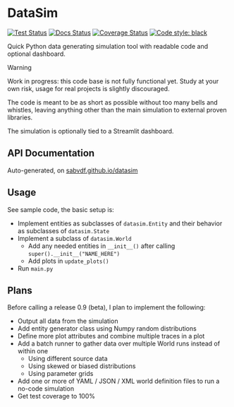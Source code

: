 # DataSim

[![Test Status](https://github.com/sabvdf/datasim/actions/workflows/python-conda-pyright-pytest.yml/badge.svg)](https://github.com/sabvdf/datasim/actions/workflows/python-conda-pyright-pytest.yml)
[![Docs Status](https://github.com/sabvdf/datasim/actions/workflows/docs-pages.yml/badge.svg)](https://github.com/sabvdf/datasim/actions/workflows/docs-pages.yml)
[![Coverage Status](https://coveralls.io/repos/github/sabvdf/datasim/badge.svg?branch=main)](https://coveralls.io/github/sabvdf/datasim?branch=main)
[![Code style: black](https://img.shields.io/badge/code%20style-black-000000.svg)](https://github.com/psf/black)

Quick Python data generating simulation tool with readable code and optional dashboard.

> [!WARNING]
> Work in progress: this code base is not fully functional yet. Study at your own risk, usage for real projects is slightly discouraged.

The code is meant to be as short as possible without too many bells and whistles, leaving anything other than the main simulation to external proven libraries.

The simulation is optionally tied to a Streamlit dashboard.

## API Documentation
Auto-generated, on [sabvdf.github.io/datasim](https://sabvdf.github.io/datasim/)

## Usage
See sample code, the basic setup is:

- Implement entities as subclasses of `datasim.Entity` and their behavior as subclasses of `datasim.State`
- Implement a subclass of `datasim.World`
  - Add any needed entities in `__init__()` after calling `super().__init__("NAME_HERE")`
  - Add plots in `update_plots()`
- Run `main.py`

## Plans
Before calling a release 0.9 (beta), I plan to implement the following:

- Output all data from the simulation
- Add entity generator class using Numpy random distributions
- Define more plot attributes and combine multiple traces in a plot
- Add a batch runner to gather data over multiple World runs instead of within one
  - Using different source data
  - Using skewed or biased distributions
  - Using parameter grids
- Add one or more of YAML / JSON / XML world definition files to run a no-code simulation
- Get test coverage to 100%
